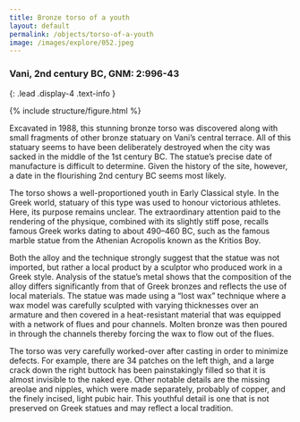 ```yaml
---
title: Bronze torso of a youth
layout: default
permalink: /objects/torso-of-a-youth
image: /images/explore/052.jpeg
---
```


### Vani, 2nd century BC, GNM: 2:996-43
{: .lead .display-4 .text-info }

{% include structure/figure.html %}

Excavated in 1988, this stunning bronze torso was discovered along with small fragments of other bronze statuary on Vani’s central terrace. All of this statuary seems to have been deliberately destroyed when the city was sacked in the middle of the 1st century BC. The statue’s precise date of manufacture is difficult to determine. Given the history of the site, however, a date in the flourishing 2nd century BC seems most likely.

The torso shows a well-proportioned youth in Early Classical style. In the Greek world, statuary of this type was used to honour victorious athletes. Here, its purpose remains unclear. The extraordinary attention paid to the rendering of the physique, combined with its slightly stiff pose, recalls famous Greek works dating to about 490–460 BC, such as the famous marble statue from the Athenian Acropolis known as the Kritios Boy.

Both the alloy and the technique strongly suggest that the statue was not imported, but rather a local product by a sculptor who produced work in a Greek style. Analysis of the statue’s metal shows that the composition of the alloy differs significantly from that of Greek bronzes and reflects the use of local materials. The statue was made using a “lost wax” technique where a wax model was carefully sculpted with varying thicknesses over an armature and then covered in a heat-resistant material that was equipped with a network of flues and pour channels. Molten bronze was then poured in through the channels thereby forcing the wax to flow out of the flues.

The torso was very carefully worked-over after casting in order to minimize defects. For example, there are 34 patches on the left thigh, and a large crack down the right buttock has been painstakingly filled so that it is almost invisible to the naked eye. Other notable details are the missing areolae and nipples, which were made separately, probably of copper, and the finely incised, light pubic hair. This youthful detail is one that is not preserved on Greek statues and may reflect a local tradition.
